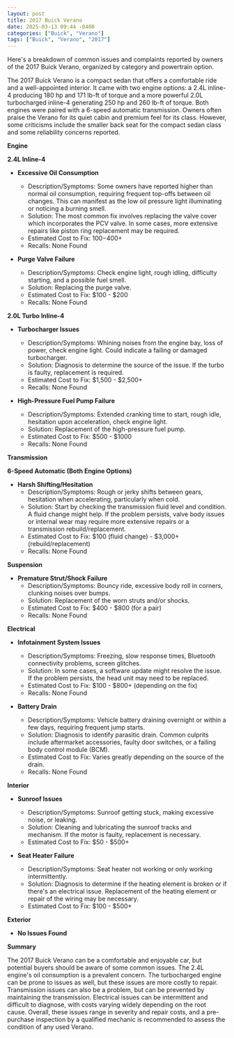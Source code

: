 ```yaml
---
layout: post
title: 2017 Buick Verano
date: 2025-03-13 09:44 -0400
categories: ["Buick", "Verano"]
tags: ["Buick", "Verano", "2017"]
---
```

Here's a breakdown of common issues and complaints reported by owners of the 2017 Buick Verano, organized by category and powertrain option.

The 2017 Buick Verano is a compact sedan that offers a comfortable ride and a well-appointed interior. It came with two engine options: a 2.4L inline-4 producing 180 hp and 171 lb-ft of torque and a more powerful 2.0L turbocharged inline-4 generating 250 hp and 260 lb-ft of torque. Both engines were paired with a 6-speed automatic transmission. Owners often praise the Verano for its quiet cabin and premium feel for its class. However, some criticisms include the smaller back seat for the compact sedan class and some reliability concerns reported.

**Engine**

**2.4L Inline-4**

*   **Excessive Oil Consumption**
    *   Description/Symptoms: Some owners have reported higher than normal oil consumption, requiring frequent top-offs between oil changes. This can manifest as the low oil pressure light illuminating or noticing a burning smell.
    *   Solution: The most common fix involves replacing the valve cover which incorporates the PCV valve. In some cases, more extensive repairs like piston ring replacement may be required.
    *   Estimated Cost to Fix: $100-$400+
    *   Recalls: None Found

*   **Purge Valve Failure**
    *   Description/Symptoms: Check engine light, rough idling, difficulty starting, and a possible fuel smell.
    *   Solution: Replacing the purge valve.
    *   Estimated Cost to Fix: $100 - $200
    *   Recalls: None Found

**2.0L Turbo Inline-4**

*   **Turbocharger Issues**
    *   Description/Symptoms: Whining noises from the engine bay, loss of power, check engine light. Could indicate a failing or damaged turbocharger.
    *   Solution: Diagnosis to determine the source of the issue. If the turbo is faulty, replacement is required.
    *   Estimated Cost to Fix: $1,500 - $2,500+
    *   Recalls: None Found

*   **High-Pressure Fuel Pump Failure**
    *   Description/Symptoms: Extended cranking time to start, rough idle, hesitation upon acceleration, check engine light.
    *   Solution: Replacement of the high-pressure fuel pump.
    *   Estimated Cost to Fix: $500 - $1000
    *   Recalls: None Found

**Transmission**

**6-Speed Automatic (Both Engine Options)**

*   **Harsh Shifting/Hesitation**
    *   Description/Symptoms: Rough or jerky shifts between gears, hesitation when accelerating, particularly when cold.
    *   Solution: Start by checking the transmission fluid level and condition. A fluid change might help. If the problem persists, valve body issues or internal wear may require more extensive repairs or a transmission rebuild/replacement.
    *   Estimated Cost to Fix: $100 (fluid change) - $3,000+ (rebuild/replacement)
    *   Recalls: None Found

**Suspension**

*   **Premature Strut/Shock Failure**
    *   Description/Symptoms: Bouncy ride, excessive body roll in corners, clunking noises over bumps.
    *   Solution: Replacement of the worn struts and/or shocks.
    *   Estimated Cost to Fix: $400 - $800 (for a pair)
    *   Recalls: None Found

**Electrical**

*   **Infotainment System Issues**
    *   Description/Symptoms: Freezing, slow response times, Bluetooth connectivity problems, screen glitches.
    *   Solution: In some cases, a software update might resolve the issue. If the problem persists, the head unit may need to be replaced.
    *   Estimated Cost to Fix: $100 - $800+ (depending on the fix)
    *   Recalls: None Found

*   **Battery Drain**
    *   Description/Symptoms: Vehicle battery draining overnight or within a few days, requiring frequent jump starts.
    *   Solution: Diagnosis to identify parasitic drain. Common culprits include aftermarket accessories, faulty door switches, or a failing body control module (BCM).
    *   Estimated Cost to Fix: Varies greatly depending on the source of the drain.
    *   Recalls: None Found

**Interior**

*   **Sunroof Issues**
    *   Description/Symptoms: Sunroof getting stuck, making excessive noise, or leaking.
    *   Solution: Cleaning and lubricating the sunroof tracks and mechanism. If the motor is faulty, replacement is necessary.
    *   Estimated Cost to Fix: $50 - $500+

*   **Seat Heater Failure**
    *   Description/Symptoms: Seat heater not working or only working intermittently.
    *   Solution: Diagnosis to determine if the heating element is broken or if there's an electrical issue. Replacement of the heating element or repair of the wiring may be necessary.
    *   Estimated Cost to Fix: $100 - $500+

**Exterior**

*   **No Issues Found**

**Summary**

The 2017 Buick Verano can be a comfortable and enjoyable car, but potential buyers should be aware of some common issues. The 2.4L engine's oil consumption is a prevalent concern. The turbocharged engine can be prone to issues as well, but these issues are more costly to repair. Transmission issues can also be a problem, but can be prevented by maintaining the transmission. Electrical issues can be intermittent and difficult to diagnose, with costs varying widely depending on the root cause. Overall, these issues range in severity and repair costs, and a pre-purchase inspection by a qualified mechanic is recommended to assess the condition of any used Verano.

